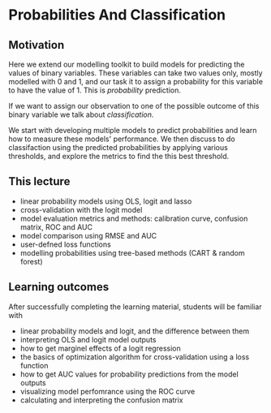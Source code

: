 # Probabilities And Classification

## Motivation

Here we extend our modelling toolkit to build models for predicting the values of binary variables. These variables can take two values only, mostly modelled with 0 and 1, and our task it to assign a probability for this variable to have the value of 1. This is *probability* prediction. 

If we want to assign our observation to one of the possible outcome of this binary variable we talk about *classification*. 

We start with developing multiple models to predict probabilities and learn how to measure these models' performance. We then discuss to do classifaction using the predicted probabilities by applying various thresholds, and explore the metrics to find the this best threshold. 

## This lecture

- linear probability models using OLS, logit and lasso
- cross-validation with the logit model
- model evaluation metrics and methods: calibration curve, confusion matrix, ROC and AUC
- model comparison using RMSE and AUC
- user-defned loss functions
- modelling probabilities using tree-based methods (CART & random forest)

## Learning outcomes

After successfully completing the learning material, students will be familiar with

- linear probability models and logit, and the difference between them
- interpreting OLS and logit model outputs
- how to get marginel effects of a logit regression
- the basics of optimization algorithm for cross-validation using a loss function
- how to get AUC values for probability predictions from the model outputs
- visualizing model perfomrance using the ROC curve
- calculating and interpreting the confusion matrix